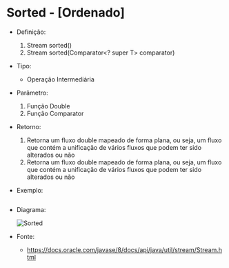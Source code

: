# Sorted - [Ordenado]

- Definição: 
    1. Stream<T> sorted()
    2. Stream<T> sorted(Comparator<? super T> comparator)

- Tipo: 
    - Operação Intermediária

- Parâmetro:
    1. Função Double
    2. Função Comparator

- Retorno:
    1. Retorna um fluxo double mapeado de forma plana, ou seja, um fluxo que contém a unificação de vários fluxos que podem ter sido alterados ou não
    2. Retorna um fluxo double mapeado de forma plana, ou seja, um fluxo que contém a unificação de vários fluxos que podem ter sido alterados ou não

- Exemplo: 
    ```

    ```

- Diagrama:

    ![Sorted](../images/06_flat_map.png)

- Fonte: 
    - https://docs.oracle.com/javase/8/docs/api/java/util/stream/Stream.html